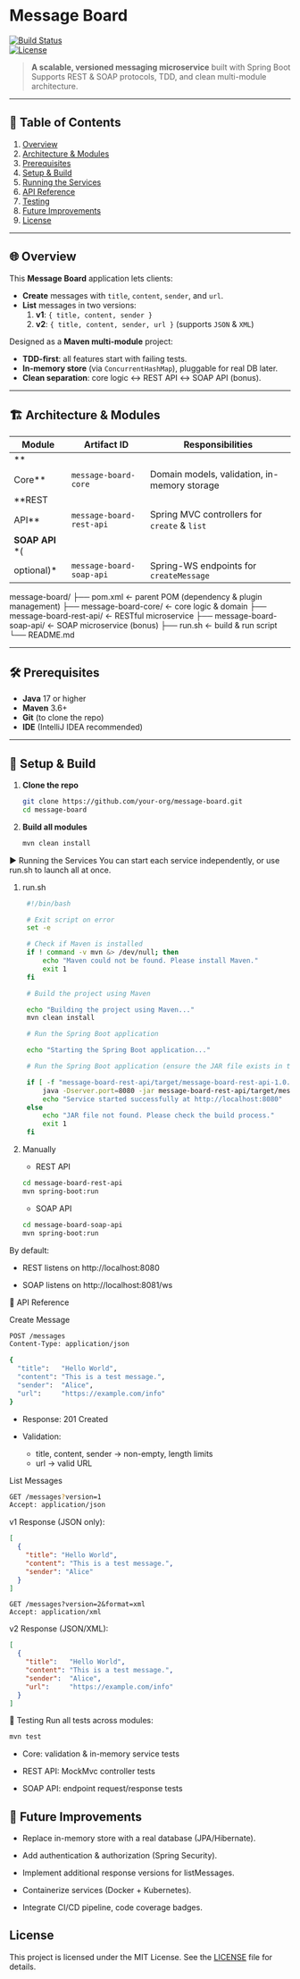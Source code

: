 # Message Board

[![Build Status](https://img.shields.io/badge/build-passing-brightgreen)](#)  
[![License](https://img.shields.io/badge/license-MIT-blue)](#)

> **A scalable, versioned messaging microservice** built with Spring Boot  
> Supports REST & SOAP protocols, TDD, and clean multi-module architecture.

---

## 📖 Table of Contents

1. [Overview](#overview)
2. [Architecture & Modules](#architecture--modules)
3. [Prerequisites](#prerequisites)
4. [Setup & Build](#setup--build)
5. [Running the Services](#running-the-services)
6. [API Reference](#api-reference)
7. [Testing](#testing)
8. [Future Improvements](#future-improvements)
9. [License](#license)

---

## 🌐 Overview

This **Message Board** application lets clients:

- **Create** messages with `title`, `content`, `sender`, and `url`.
- **List** messages in two versions:
    1. **v1**: `{ title, content, sender }`
    2. **v2**: `{ title, content, sender, url }` (supports `JSON` & `XML`)

Designed as a **Maven multi-module** project:

- **TDD-first**: all features start with failing tests.
- **In-memory store** (via `ConcurrentHashMap`), pluggable for real DB later.
- **Clean separation**: core logic ↔ REST API ↔ SOAP API (bonus).

---

## 🏗️ Architecture & Modules

| Module                         | Artifact ID                   | Responsibilities                                 |
|--------------------------------|-------------------------------|--------------------------------------------------|
| **
Core**                       | `message-board-core`          | Domain models, validation, in-memory storage     |
| **REST
API**                   | `message-board-rest-api`      | Spring MVC controllers for `create` & `list`     |
| **SOAP API** *(
optional)*      | `message-board-soap-api`      | Spring-WS endpoints for `createMessage`          |

message-board/ ├── pom.xml ← parent POM (dependency & plugin management) ├── message-board-core/ ←
core logic & domain ├── message-board-rest-api/ ← RESTful microservice ├── message-board-soap-api/ ←
SOAP microservice (bonus) ├── run.sh ← build & run script └── README.md


---

## 🛠️ Prerequisites

- **Java** 17 or higher
- **Maven** 3.6+
- **Git** (to clone the repo)
- **IDE** (IntelliJ IDEA recommended)

---

## 🚀 Setup & Build

1. **Clone the repo**
   ```bash
   git clone https://github.com/your-org/message-board.git
   cd message-board

2. **Build all modules**
   ```bash
   mvn clean install

▶️ Running the Services
You can start each service independently, or use run.sh to launch all at once.

1. run.sh
   ```bash
    #!/bin/bash

    # Exit script on error
    set -e

    # Check if Maven is installed
    if ! command -v mvn &> /dev/null; then
        echo "Maven could not be found. Please install Maven."
        exit 1
    fi

    # Build the project using Maven

    echo "Building the project using Maven..."
    mvn clean install

    # Run the Spring Boot application

    echo "Starting the Spring Boot application..."

    # Run the Spring Boot application (ensure the JAR file exists in the target directory)

    if [ -f "message-board-rest-api/target/message-board-rest-api-1.0.0.jar" ]; then
        java -Dserver.port=8080 -jar message-board-rest-api/target/message-board-rest-api-1.0.0.jar
        echo "Service started successfully at http://localhost:8080"
    else
        echo "JAR file not found. Please check the build process."
        exit 1
    fi
   ```

2. Manually
    - REST API
    ```bash
   cd message-board-rest-api
   mvn spring-boot:run
    ```
    - SOAP API
    ```bash
   cd message-board-soap-api
   mvn spring-boot:run
    ```

By default:

- REST listens on http://localhost:8080

- SOAP listens on http://localhost:8081/ws

📡 API Reference

Create Message

```bash
POST /messages
Content-Type: application/json

{
  "title":   "Hello World",
  "content": "This is a test message.",
  "sender":  "Alice",
  "url":     "https://example.com/info"
}
```

- Response: 201 Created
- Validation:

    - title, content, sender → non-empty, length limits
    - url → valid URL

List Messages

```bash
GET /messages?version=1
Accept: application/json
```

v1 Response (JSON only):

```json
[
  {
    "title": "Hello World",
    "content": "This is a test message.",
    "sender": "Alice"
  }
]
```

```
GET /messages?version=2&format=xml
Accept: application/xml
```

v2 Response (JSON/XML):

```json  
[
  {
    "title":   "Hello World",
    "content": "This is a test message.",
    "sender":  "Alice",
    "url":     "https://example.com/info"
  }
]
```

🧪 Testing
Run all tests across modules:

```bash
mvn test
```

- Core: validation & in-memory service tests

- REST API: MockMvc controller tests

- SOAP API: endpoint request/response tests

## 🚀 Future Improvements

- Replace in-memory store with a real database (JPA/Hibernate).

- Add authentication & authorization (Spring Security).

- Implement additional response versions for listMessages.

- Containerize services (Docker + Kubernetes).

- Integrate CI/CD pipeline, code coverage badges.

## License

This project is licensed under the MIT License. See the [LICENSE](LICENSE) file for details.

```